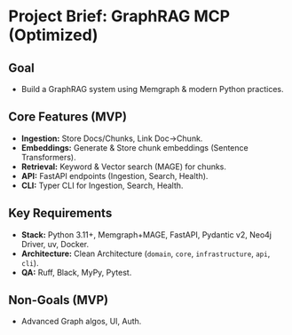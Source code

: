 # Project Brief: GraphRAG MCP (Optimized)

## Goal
- Build a GraphRAG system using Memgraph & modern Python practices.

## Core Features (MVP)
- **Ingestion:** Store Docs/Chunks, Link Doc->Chunk.
- **Embeddings:** Generate & Store chunk embeddings (Sentence Transformers).
- **Retrieval:** Keyword & Vector search (MAGE) for chunks.
- **API:** FastAPI endpoints (Ingestion, Search, Health).
- **CLI:** Typer CLI for Ingestion, Search, Health.

## Key Requirements
- **Stack:** Python 3.11+, Memgraph+MAGE, FastAPI, Pydantic v2, Neo4j Driver, uv, Docker.
- **Architecture:** Clean Architecture (`domain`, `core`, `infrastructure`, `api`, `cli`).
- **QA:** Ruff, Black, MyPy, Pytest.

## Non-Goals (MVP)
- Advanced Graph algos, UI, Auth. 